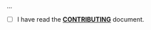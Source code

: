 <!--- Provide a general summary of your changes in the Title above -->

...

- [ ] I have read the **[CONTRIBUTING](https://github.com/producttrap/producttrap/blob/main/.github/CONTRIBUTING.md)** document.

